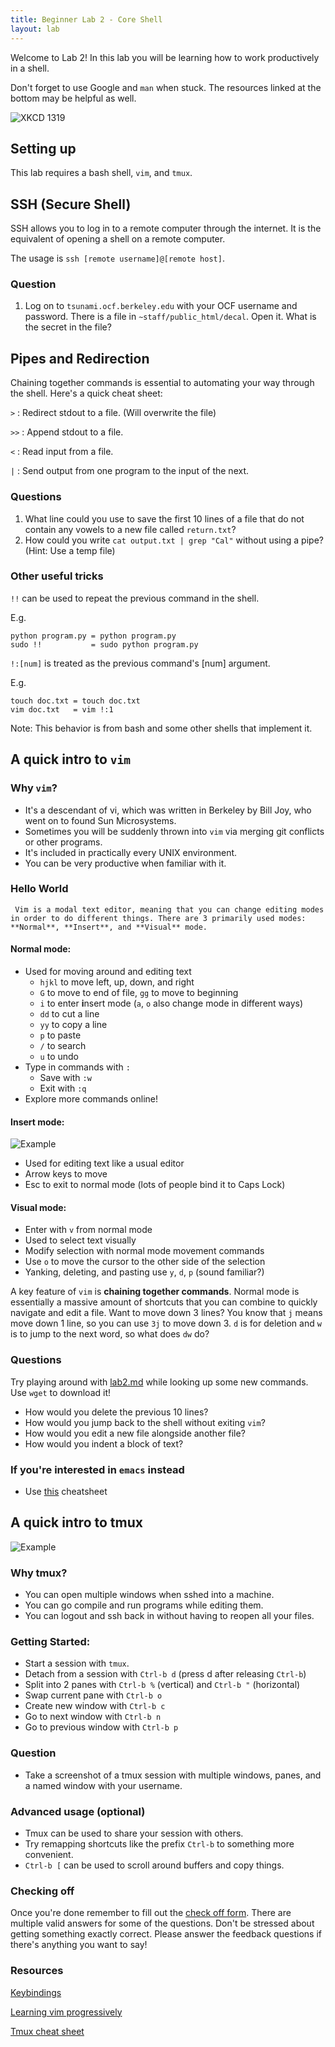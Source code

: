 ```yaml
---
title: Beginner Lab 2 - Core Shell
layout: lab
---
```


Welcome to Lab 2! In this lab you will be learning how to work productively in a shell.

Don't forget to use Google and `man` when stuck. The resources linked at the bottom may be helpful as well.

![XKCD 1319](https://imgs.xkcd.com/comics/automation.png)

## Setting up
This lab requires a bash shell, `vim`, and `tmux`.

## SSH (Secure Shell)
SSH allows you to log in to a remote computer through the internet.
It is the equivalent of opening a shell on a remote computer.

The usage is `ssh [remote username]@[remote host]`.

### Question
1. Log on to `tsunami.ocf.berkeley.edu` with your OCF username and password. There is a file in `~staff/public_html/decal`. Open it. What is the secret in the file?


## Pipes and Redirection
Chaining together commands is essential to automating your way through the shell. Here's a quick cheat sheet:

`>` : Redirect stdout to a file. (Will overwrite the file)

`>>` : Append stdout to a file.

`<` : Read input from a file.

`|` : Send output from one program to the input of the next.

### Questions
1. What line could you use to save the first 10 lines of a file that do not contain any vowels to a new file called `return.txt`? 
2. How could you write `cat output.txt | grep "Cal"` without using a pipe? (Hint: Use a temp file)

### Other useful tricks
`!!` can be used to repeat the previous command in the shell.

E.g. 
```
python program.py = python program.py
sudo !!           = sudo python program.py
```

`!:[num]` is treated as the previous command's [num] argument. 

E.g.
```
touch doc.txt = touch doc.txt
vim doc.txt   = vim !:1
```

Note: This behavior is from bash and some other shells that implement it.

## A quick intro to `vim`
### Why `vim`?
 - It's a descendant of vi, which was written in Berkeley by Bill Joy, who went on to found Sun Microsystems.
 - Sometimes you will be suddenly thrown into `vim` via merging git conflicts or other programs.
 - It's included in practically every UNIX environment.
 - You can be very productive when familiar with it.

### Hello World
     Vim is a modal text editor, meaning that you can change editing modes in order to do different things. There are 3 primarily used modes: **Normal**, **Insert**, and **Visual** mode.
#### Normal mode:
 - Used for moving around and editing text
   - `hjkl` to move left, up, down, and right
   - `G` to move to end of file, `gg` to move to beginning
   - `i` to enter **i**nsert mode (`a`, `o` also change mode in different ways)
   - `dd` to cut a line
   - `yy` to copy a line
   - `p` to paste
   - `/` to search
   - `u` to undo
 - Type in commands with `:`
   - Save with `:w`
   - Exit with `:q`
 - Explore more commands online!

#### Insert mode:
 ![Example](https://d26aqo05ggejx9.cloudfront.net/i.gif)
 - Used for editing text like a usual editor
 - Arrow keys to move
 - Esc to exit to normal mode (lots of people bind it to Caps Lock)

#### Visual mode:
 - Enter with `v` from normal mode
 - Used to select text visually
 - Modify selection with normal mode movement commands
 - Use `o` to move the cursor to the other side of the selection
 - Yanking, deleting, and pasting use `y`, `d`, `p` (sound familiar?)

  A key feature of `vim` is **chaining together commands**.
  Normal mode is essentially a massive amount of shortcuts that you can combine to quickly navigate and edit a file.
  Want to move down 3 lines?
  You know that `j` means move down 1 line, so you can use `3j` to move down 3.
  `d` is for deletion and `w` is to jump to the next word, so what does `dw` do?

### Questions
 Try playing around with [lab2.md](https://raw.githubusercontent.com/tanx16/decal-web/acbe5e9c8fb16bdfb26c39d4b29090240cba6d7d/labs/b2.md) while looking up some new commands. Use `wget` to download it!
 - How would you delete the previous 10 lines?
 - How would you jump back to the shell without exiting `vim`?
 - How would you edit a new file alongside another file?
 - How would you indent a block of text?

### If you're interested in `emacs` instead
 - Use [this](http://readline.kablamo.org/emacs.html) cheatsheet

## A quick intro to tmux
 ![Example](https://lightrains.com/assets/img/blog/tmux-tips.png)
### Why tmux?
 - You can open multiple windows when sshed into a machine.
 - You can go compile and run programs while editing them.
 - You can logout and ssh back in without having to reopen all your files.

### Getting Started:
 - Start a session with `tmux`.
 - Detach from a session with `Ctrl-b d` (press d after releasing `Ctrl-b`)
 - Split into 2 panes with `Ctrl-b %` (vertical) and `Ctrl-b "` (horizontal)
 - Swap current pane with `Ctrl-b o`
 - Create new window with `Ctrl-b c`
 - Go to next window with `Ctrl-b n` 
 - Go to previous window with `Ctrl-b p`

### Question
 - Take a screenshot of a tmux session with multiple windows, panes, and a named window with your username. 

### Advanced usage (optional)
 - Tmux can be used to share your session with others.
 - Try remapping shortcuts like the prefix `Ctrl-b` to something more convenient.
 - `Ctrl-b [` can be used to scroll around buffers and copy things.

### Checking off
 Once you're done remember to fill out the [check off form](https://goo.gl/rDqwi7).
 There are multiple valid answers for some of the questions.
 Don't be stressed about getting something exactly correct.
 Please answer the feedback questions if there's anything you want to say!

### Resources
 [Keybindings](http://teohm.com/blog/shortcuts-to-move-faster-in-bash-command-line/)

 [Learning vim progressively](http://yannesposito.com/Scratch/en/blog/Learn-Vim-Progressively/)

 [Tmux cheat sheet](https://gist.github.com/MohamedAlaa/2961058)
